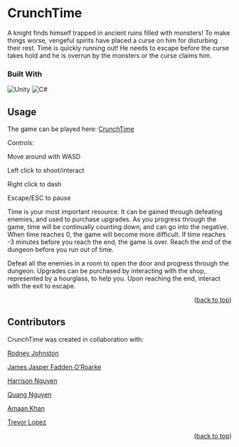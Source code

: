 # CrunchTime

A knight finds himself trapped in ancient ruins filled with monsters! To make things worse, vengeful spirits have placed a curse on him for disturbing their rest. Time is quickly running out! He needs to escape before the curse takes hold and he is overrun by the monsters or the curse claims him. 

### Built With

![Unity](https://img.shields.io/badge/unity-%23000000.svg?style=for-the-badge&logo=unity&logoColor=white)
![C#](https://img.shields.io/badge/c%23-%23239120.svg?style=for-the-badge&logo=csharp&logoColor=white)

## Usage
The game can be played here: [CrunchTime](https://michaelbai.itch.io/crunchtime)

Controls:

Move around with WASD

Left click to shoot/interact

Right click to dash

Escape/ESC to pause

Time is your most important resource. It can be gained through defeating enemies, and used to purchase upgrades. As you progress through the game, time will be continually counting down, and can go into the negative. When time reaches 0, the game will become more difficult. If time reaches -3 minutes before you reach the end, the game is over. Reach the end of the dungeon before you run out of time.

Defeat all the enemies in a room to open the door and progress through the dungeon. Upgrades can be purchased by interacting with the shop, represented by a hourglass, to help you. Upon reaching the end, interact with the exit to escape.

<p align="right">(<a href="#readme-top">back to top</a>)</p>

## Contributors

CrunchTime was created in collaboration with:

[Rodney Johnston](https://github.com/rodsters)

[James Jasper Fadden O’Roarke](https://github.com/profilename14)

[Harrison Nguyen](https://github.com/HN4982)

[Quang Nguyen](https://github.com/nguyenquangv97)

[Amaan Khan](https://github.com/khansahab117)

[Trevor Lopez](https://github.com/trevnerd)

<p align="right">(<a href="#readme-top">back to top</a>)</p>

